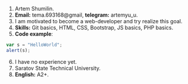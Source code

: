 1. Artem Shumilin.
2. __Email:__ tema.693168@gmail, __telegram:__ artemyu_u.
3. I am motivated to become a web-developer and try realize this goal.
4. __Skills:__ Git basics, HTML, CSS, Bootstrap, JS basics, PHP basics.
5. __Code example__:  
```javascript
var s = "HelloWorld";
alert(s);
```
6. I have no experience yet.
7. Saratov State Technical University.
8. __English:__ A2+. 
